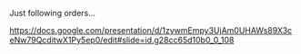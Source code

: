 Just following orders...

https://docs.google.com/presentation/d/1zywmEmpy3UjAm0UHAWs89X3ceNw79QcditwX1Py5ep0/edit#slide=id.g28cc65d10b0_0_108